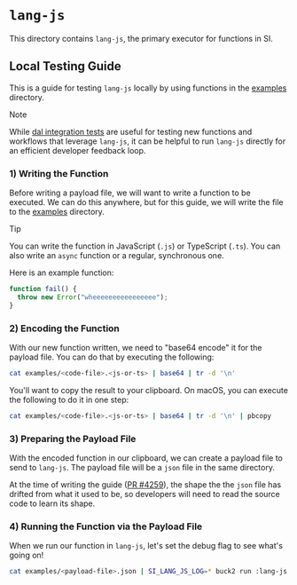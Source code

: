 # `lang-js`

This directory contains `lang-js`, the primary executor for functions in SI.

## Local Testing Guide

This is a guide for testing `lang-js` locally by using functions in the
[examples](examples) directory.

> [!NOTE]
> While [dal integration tests](../../lib/dal/tests/integration.rs) are useful
> for testing new functions and workflows that leverage `lang-js`, it can be
> helpful to run `lang-js` directly for an efficient developer feedback loop.

### 1) Writing the Function

Before writing a payload file, we will want to write a function to be executed.
We can do this anywhere, but for this guide, we will write the file to the
[examples](examples) directory.

> [!TIP]
> You can write the function in JavaScript (`.js`) or TypeScript (`.ts`). You
> can also write an `async` function or a regular, synchronous one.

Here is an example function:

```js
function fail() {
  throw new Error("wheeeeeeeeeeeeeeee");
}
```

### 2) Encoding the Function

With our new function written, we need to "base64 encode" it for the payload
file. You can do that by executing the following:

```bash
cat examples/<code-file>.<js-or-ts> | base64 | tr -d '\n'
```

You'll want to copy the result to your clipboard. On macOS, you can execute the
following to do it in one step:

```bash
cat examples/<code-file>.<js-or-ts> | base64 | tr -d '\n' | pbcopy
```

### 3) Preparing the Payload File

With the encoded function in our clipboard, we can create a payload file to send
to `lang-js`. The payload file will be a `json` file in the same directory.

At the time of writing the guide
([PR #4259](https://github.com/systeminit/si/pull/4259)), the shape the the
`json` file has drifted from what it used to be, so developers will need to read
the source code to learn its shape.

### 4) Running the Function via the Payload File

When we run our function in `lang-js`, let's set the debug flag to see what's
going on!

```bash
cat examples/<payload-file>.json | SI_LANG_JS_LOG=* buck2 run :lang-js -- <function-kind>
```

